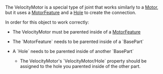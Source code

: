 The VelocityMotor is a special type of joint that works similarly to a [Motor](https://developer.roblox.com/en-us/api-reference/class/Motor), but it uses a [MotorFeature](https://developer.roblox.com/en-us/api-reference/class/MotorFeature) and a [Hole](https://developer.roblox.com/en-us/api-reference/class/Hole) to create the connection.  
  
In order for this object to work correctly:  
  

*   The VelocityMotor must be parented inside of a [MotorFeature](https://developer.roblox.com/en-us/api-reference/class/MotorFeature)

*   The \`MotorFeature\` needs to be parented inside of a \`BasePart\`
*   A \`Hole\` needs to be parented inside of another \`BasePart\`
    *   The VelocityMotor's \`VelocityMotor/Hole\` property should be assigned to the hole you parented inside of the other part.